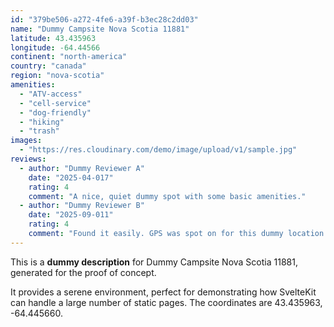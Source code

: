 ```yaml
---
id: "379be506-a272-4fe6-a39f-b3ec28c2dd03"
name: "Dummy Campsite Nova Scotia 11881"
latitude: 43.435963
longitude: -64.44566
continent: "north-america"
country: "canada"
region: "nova-scotia"
amenities:
  - "ATV-access"
  - "cell-service"
  - "dog-friendly"
  - "hiking"
  - "trash"
images:
  - "https://res.cloudinary.com/demo/image/upload/v1/sample.jpg"
reviews:
  - author: "Dummy Reviewer A"
    date: "2025-04-017"
    rating: 4
    comment: "A nice, quiet dummy spot with some basic amenities."
  - author: "Dummy Reviewer B"
    date: "2025-09-011"
    rating: 4
    comment: "Found it easily. GPS was spot on for this dummy location."
---
```


This is a **dummy description** for Dummy Campsite Nova Scotia 11881, generated for the proof of concept.

It provides a serene environment, perfect for demonstrating how SvelteKit can handle a large number of static pages. The coordinates are 43.435963, -64.445660.
